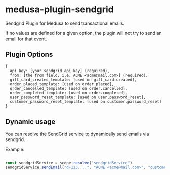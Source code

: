 # medusa-plugin-sendgrid

Sendgrid Plugin for Medusa to send transactional emails.


If no values are defined for a given option, the plugin will not try to send an email for that event.

## Plugin Options
```
{
  api_key: [your sendgrid api key] (required),
  from: [the from field, i.e. ACME <acme@mail.com>] (required),
  gift_card_created_template: [used on gift_card.created],
  order_placed_template: [used on order.placed],
  order_cancelled_template: [used on order.cancelled],
  order_completed_template: [used on order.completed],
  user_password_reset_template: [used on user.password_reset],
  customer_password_reset_template: [used on customer.password_reset]
}
```

## Dynamic usage

You can resolve the SendGrid service to dynamically send emails via sendgrid.

Example:

```js

const sendgridService = scope.resolve("sendgridService")
sendgridService.sendEmail("d-123....", "ACME <acme@mail.com>", "customer@mail.com", { dynamic: "data" })

```
